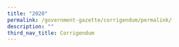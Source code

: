 ```yaml
---
title: "2020"
permalink: /government-gazette/corrigendum/permalink/
description: ""
third_nav_title: Corrigendum
---
```

